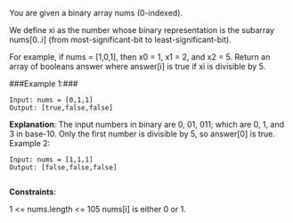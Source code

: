 You are given a binary array nums (0-indexed).

We define xi as the number whose binary representation is the subarray nums[0..i] (from most-significant-bit to least-significant-bit).

For example, if nums = [1,0,1], then x0 = 1, x1 = 2, and x2 = 5.
Return an array of booleans answer where answer[i] is true if xi is divisible by 5.

 

###Example 1:###
```
Input: nums = [0,1,1]
Output: [true,false,false]
```
**Explanation**: The input numbers in binary are 0, 01, 011; which are 0, 1, and 3 in base-10.
Only the first number is divisible by 5, so answer[0] is true.
Example 2:
```
Input: nums = [1,1,1]
Output: [false,false,false]
 
```
**Constraints**:

1 <= nums.length <= 105
nums[i] is either 0 or 1.
